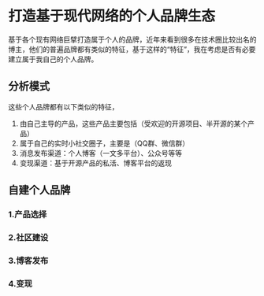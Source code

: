 # 打造基于现代网络的个人品牌生态


基于各个现有网络巨擘打造属于个人的品牌，近年来看到很多在技术圈比较出名的博主，他们的普遍品牌都有类似的特征，基于这样的“特征”，我在考虑是否有必要建立属于我自己的个人品牌。

## 分析模式
这些个人品牌都有以下类似的特征，

1. 由自己主导的产品，这些产品主要包括（受欢迎的开源项目、半开源的某个产品）
2. 属于自己的实时小社交圈子，主要是（QQ群、微信群）
3. 消息发布渠道：个人博客（一文多平台）、公众号等等
4. 变现渠道：基于开源产品的私活、博客平台的返现

## 自建个人品牌
### 1.产品选择

### 2.社区建设

### 3.博客发布

### 4.变现


